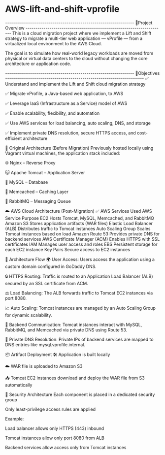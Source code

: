 # AWS-lift-and-shift-vprofile


----------------------------------------------------------------- 📌Project Overview ----------------------------------------------------------------------
This is a cloud migration project where we implement a Lift and Shift strategy to migrate a multi-tier web application — vProfile — from a virtualized local environment to the AWS Cloud.

The goal is to simulate how real-world legacy workloads are moved from physical or virtual data centers to the cloud without changing the core architecture or application code.



----------------------------------------------------------------- 🎯Objectives ----------------------------------------------------------------------
✅ Understand and implement the Lift and Shift cloud migration strategy

✅ Migrate vProfile, a Java-based web application, to AWS

✅ Leverage IaaS (Infrastructure as a Service) model of AWS

✅ Enable scalability, flexibility, and automation

✅ Use AWS services for load balancing, auto scaling, DNS, and storage

✅ Implement private DNS resolution, secure HTTPS access, and cost-efficient architecture

🧱 Original Architecture (Before Migration)
Previously hosted locally using Vagrant virtual machines, the application stack included:

🌐 Nginx – Reverse Proxy

🐱 Apache Tomcat – Application Server

🐬 MySQL – Database

🧠 Memcached – Caching Layer

📨 RabbitMQ – Messaging Queue

☁️ AWS Cloud Architecture (Post-Migration)
✅ AWS Services Used
AWS Service	Purpose
EC2	Hosts Tomcat, MySQL, Memcached, and RabbitMQ
Amazon S3	Stores application artifacts (WAR files)
Elastic Load Balancer (ALB)	Distributes traffic to Tomcat instances
Auto Scaling Group	Scales Tomcat instances based on load
Amazon Route 53	Provides private DNS for backend services
AWS Certificate Manager (ACM)	Enables HTTPS with SSL certificates
IAM	Manages user access and roles
EBS	Persistent storage for each EC2 instance
Key Pairs	Secure access to EC2 instances

📡 Architecture Flow
🌍 User Access:
Users access the application using a custom domain configured in GoDaddy DNS.

🔒 HTTPS Routing:
Traffic is routed to an Application Load Balancer (ALB) secured by an SSL certificate from ACM.

⚖️ Load Balancing:
The ALB forwards traffic to Tomcat EC2 instances via port 8080.

📈 Auto Scaling:
Tomcat instances are managed by an Auto Scaling Group for dynamic scalability.

🔗 Backend Communication:
Tomcat instances interact with MySQL, RabbitMQ, and Memcached via private DNS using Route 53.

🧭 Private DNS Resolution:
Private IPs of backend services are mapped to DNS entries like mysql.vprofile.internal.

📦 Artifact Deployment
🛠️ Application is built locally

☁️ WAR file is uploaded to Amazon S3

📥 Tomcat EC2 instances download and deploy the WAR file from S3 automatically

🔐 Security Architecture
Each component is placed in a dedicated security group

Only least-privilege access rules are applied

Example:

Load balancer allows only HTTPS (443) inbound

Tomcat instances allow only port 8080 from ALB

Backend services allow access only from Tomcat instances

